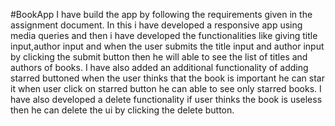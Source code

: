 #BookApp
I have build the app by following the requirements given in the assignment document.
In this i have developed a responsive app using media queries and then i have developed the functionalities like giving title input,author input and when the user submits the title input and author input by clicking the submit button then he will able to see the list of titles and authors of books.
I have also added an additional functionality of adding starred buttoned when the user thinks that the book is important he can star it when user click on starred button he can able to see only starred books.
I have also developed a delete functionality if user thinks the book is useless then he can delete the ui by clicking the delete button.
